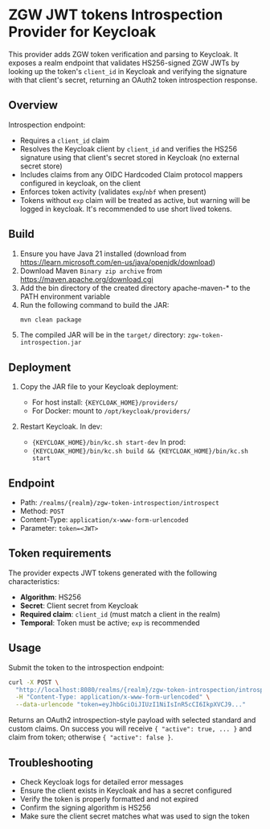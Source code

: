 # ZGW JWT tokens Introspection Provider for Keycloak

This provider adds ZGW token verification and parsing to Keycloak. It exposes a realm endpoint that validates HS256-signed ZGW JWTs by looking up the token's `client_id` in Keycloak and verifying the signature with that client's secret, returning an OAuth2 token introspection response.

## Overview

Introspection endpoint:
- Requires a `client_id` claim
- Resolves the Keycloak client by `client_id` and verifies the HS256 signature using that client's secret stored in Keycloak (no external secret store)
- Includes claims from any OIDC Hardcoded Claim protocol mappers configured in keycloak, on the client
- Enforces token activity (validates `exp`/`nbf` when present)
- Tokens without `exp` claim will be treated as active, but warning will be logged in keycloak. It's recommended to use short lived tokens.

## Build

1. Ensure you have Java 21 installed (download from https://learn.microsoft.com/en-us/java/openjdk/download)
2. Download Maven `Binary zip archive` from https://maven.apache.org/download.cgi
3. Add the bin directory of the created directory apache-maven-* to the PATH environment variable
4. Run the following command to build the JAR:
   ```bash
   mvn clean package
   ```
5. The compiled JAR will be in the `target/` directory: `zgw-token-introspection.jar`

## Deployment

1. Copy the JAR file to your Keycloak deployment:
   - For host install: `{KEYCLOAK_HOME}/providers/`
   - For Docker: mount to `/opt/keycloak/providers/`

2. Restart Keycloak. In dev:
   - `{KEYCLOAK_HOME}/bin/kc.sh start-dev`
   In prod:
   - `{KEYCLOAK_HOME}/bin/kc.sh build && {KEYCLOAK_HOME}/bin/kc.sh start`

## Endpoint

- Path: `/realms/{realm}/zgw-token-introspection/introspect`
- Method: `POST`
- Content-Type: `application/x-www-form-urlencoded`
- Parameter: `token=<JWT>`

## Token requirements

The provider expects JWT tokens generated with the following characteristics:

- **Algorithm**: HS256
- **Secret**: Client secret from Keycloak
- **Required claim**: `client_id` (must match a client in the realm)
- **Temporal**: Token must be active; `exp` is recommended


## Usage

Submit the token to the introspection endpoint:
```bash
curl -X POST \
  "http://localhost:8080/realms/{realm}/zgw-token-introspection/introspect" \
  -H "Content-Type: application/x-www-form-urlencoded" \
  --data-urlencode "token=eyJhbGciOiJIUzI1NiIsInR5cCI6IkpXVCJ9..."
```
Returns an OAuth2 introspection-style payload with selected standard and custom claims.
On success you will receive `{ "active": true, ... }` and claim from token; otherwise `{ "active": false }`.

## Troubleshooting

- Check Keycloak logs for detailed error messages
- Ensure the client exists in Keycloak and has a secret configured
- Verify the token is properly formatted and not expired
- Confirm the signing algorithm is HS256
- Make sure the client secret matches what was used to sign the token
